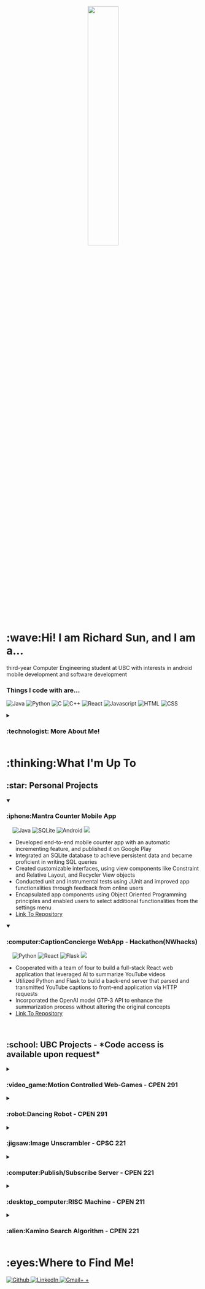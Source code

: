 <!----- Picture & Links ----->

<p id="profile-picture" align="center">
  <img width=40% src="https://user-images.githubusercontent.com/112845533/222932857-83914ea4-f2c9-4de0-9f0e-d6c6bb2963fb.png">
</p>
<br/>

<!----- Intro ----->

<h1>:wave:Hi! I am Richard Sun, and I am a...</h1>

<a align="center">third-year Computer Engineering student at UBC with interests in android mobile development and software development </a>

<h3>Things I code with are...</h3>
<p>
<img alt="Java" src="https://img.shields.io/badge/Java-ED8B00?style=for-the-badge&logo=java&logoColor=white" />
<img alt="Python" src="https://img.shields.io/badge/Python-3776AB?style=for-the-badge&logo=python&logoColor=white" />
<img alt="C" src="https://img.shields.io/badge/C-00599C?style=for-the-badge&logo=c&logoColor=white" />
<img alt="C++" src="https://img.shields.io/badge/C%2B%2B-00599C?style=for-the-badge&logo=c%2B%2B&logoColor=white" />
<img alt="React" src="https://img.shields.io/badge/-React-45b8d8?style=for-the-badge&logo=react&logoColor=white" />
<img alt="Javascript" src="https://img.shields.io/badge/JavaScript-F7DF1E?style=for-the-badge&logo=javascript&logoColor=black" />
<img alt="HTML" src="https://img.shields.io/badge/HTML5-E34F26?style=for-the-badge&logo=html5&logoColor=white" />
<img alt="CSS" src="https://img.shields.io/badge/CSS3-1572B6?style=for-the-badge&logo=css3&logoColor=white" />
</p>

<details>
  <summary><h3>:technologist: More About Me!</h3></summary>
  
As a software developer, I thrive on solving everyday problems with innovative solutions. My passion for creating practical applications is fueled by a constant thirst for knowledge and new experiences. I relish new challenges and opportunities to explore, as demonstrated by the diverse projects I've built.
My greatest strengths are my determination to persevere and my work ethic. I'm a highly focused individual with a strong drive to achieve my goals. Additionally, I possess strong leadership skills and attention to detail, which make me an ideal candidate for leading projects.
  
  ## :dart: Professional Goal
  I hope utilize my skills to pursue a career in Computer Engineering.
  
</details>

<!----- Projects ----->

<h1>:thinking:What I'm Up To</h1>
  
  <h2> :star: Personal Projects </h2>
  <details open> <summary> <h3> :iphone:Mantra Counter Mobile App </h3></summary>
    &nbsp&nbsp&nbsp<a>
      <img alt="Java" src="https://img.shields.io/badge/Java-ED8B00?style=for-the-badge&logo=java&logoColor=white" />
      <img alt="SQLite" src="https://img.shields.io/badge/SQLite-07405E?style=for-the-badge&logo=sqlite&logoColor=white"/>
      <img alt="Android" src="https://img.shields.io/badge/Android-3DDC84?style=for-the-badge&logo=android&logoColor=white" />
      <img alt"Android Studio" src="https://img.shields.io/badge/Android_Studio-3DDC84?style=for-the-badge&logo=android-studio&logoColor=white"/>
    </a>
    <ul>
      <li>Developed end-to-end mobile counter app with an automatic incrementing feature, and published it on Google Play</li>
      <li>Integrated an SQLite database to achieve persistent data and became proficient in writing SQL queries</li>
      <li>Created customizable interfaces, using view components like Constraint and Relative Layout, and Recycler View objects</li>
      <li>Conducted unit and instrumental tests using JUnit and improved app functionalities through feedback from online users</li>
      <li>Encapsulated app components using Object Oriented Programming principles and enabled users to select additional functionalities from the settings menu</li>
      <li><a href="https://github.com/Richard1688Sun/MantraCounter" target="_blank">Link To Repository</a></li>
    </ul>
  </details>
  
  <details open> <summary> <h3>:computer:CaptionConcierge WebApp - Hackathon(NWhacks)</h3></summary>
      &nbsp&nbsp&nbsp<a>
      <img alt="Python" src="https://img.shields.io/badge/Python-FFD43B?style=for-the-badge&logo=python&logoColor=blue"/>
      <img alt="React" src="https://img.shields.io/badge/React-20232A?style=for-the-badge&logo=react&logoColor=61DAFB"/>
      <img alt="Flask" src="https://img.shields.io/badge/Flask-000000?style=for-the-badge&logo=flask&logoColor=white"/>
      <img alt"Android Studio" src="https://img.shields.io/badge/VSCode-0078D4?style=for-the-badge&logo=visual%20studio%20code&logoColor=white"/>
    </a>
    <ul>
      <li>Cooperated with a team of four to build a full-stack React web application that leveraged AI to summarize YouTube videos</li>
      <li>Utilized Python and Flask to build a back-end server that parsed and transmitted YouTube captions to front-end application via HTTP requests</li>
      <li>Incorporated the OpenAI model GTP-3 API to enhance the summarization process without altering the original concepts</li>
      <li><a href="https://github.com/afahimi/CaptionConcierge-NWHacks2023" target="_blank">Link To Repository</a></li>
    </ul>
  </details>
  
  <br>
  <h2>:school: UBC Projects - *Code access is available upon request*</h2>
  
  <details> <summary> <h3>:video_game:Motion Controlled Web-Games - CPEN 291 </h3></summary>
      &nbsp&nbsp&nbsp<a>
      <img alt="React" src="https://img.shields.io/badge/React-20232A?style=for-the-badge&logo=react&logoColor=61DAFB"/>
      <img alt="Redux" src="https://img.shields.io/badge/Redux-593D88?style=for-the-badge&logo=redux&logoColor=white"/>
      <img alt="Python" src="https://img.shields.io/badge/Python-FFD43B?style=for-the-badge&logo=python&logoColor=blue"/>
      <img alt="MongoDB" src="https://img.shields.io/badge/MongoDB-4EA94B?style=for-the-badge&logo=mongodb&logoColor=white"/>
      <img alt"VScode" src="https://img.shields.io/badge/VSCode-0078D4?style=for-the-badge&logo=visual%20studio%20code&logoColor=white"/>
    </a>
    <ul>
      <li>Built a full-stack React.js website with Redux state management to host and control web games via Kinect Controller</li>
      <li>Deployed backend server on virtual machine, utilizing HTTP requests for communication and MongoDB for storage</li>
      <li>Developed an engaging Snake Game with multiple game modes, user score tracking, and leaderboard functionality</li>
    </ul>
  </details>
  
  <details> <summary> <h3>:robot:Dancing Robot - CPEN 291 </h3></summary>
      &nbsp&nbsp&nbsp<a>
      <img alt="Python" src="https://img.shields.io/badge/Python-FFD43B?style=for-the-badge&logo=python&logoColor=blue"/>
      <img alt="Flask" src="https://img.shields.io/badge/Flask-000000?style=for-the-badge&logo=flask&logoColor=white"/>
      <img alt"VScode" src="https://img.shields.io/badge/VSCode-0078D4?style=for-the-badge&logo=visual%20studio%20code&logoColor=white"/>
    </a>
    <ul>
      <li>Built and programmed a dancing robot with wireless capabilities, LED display, sonar sensor, and piezo buzzer</li>
      <li>Deployed backend flask python server that sent dance instructions and sequences via HTTP requests</li>
      <li>Synchronized LED display with dance movements to create a pleasant viewer experience</li>
    </ul>
  </details>
  
   <details> <summary> <h3>:jigsaw:Image Unscrambler - CPSC 221 </h3></summary>
      &nbsp&nbsp&nbsp<a>
      <img alt="C++" src="https://img.shields.io/badge/C%2B%2B-00599C?style=for-the-badge&logo=c%2B%2B&logoColor=white"/>
      <img alt"VScode" src="https://img.shields.io/badge/VSCode-0078D4?style=for-the-badge&logo=visual%20studio%20code&logoColor=white"/>
     </a>
    <ul>
      <li>Applied Object Oriented Programming in C++ to unscramble chopped-up images by analyzing pixel data</li>
      <li>Debugged program functionality using GDB ensuring proper pointer manipulation and memory management</li>
      <li>Incorporated double-linked lists to represent the order of image snippets when unscrambling</li>
    </ul>
  </details>
     
  <details> <summary> <h3>:computer:Publish/Subscribe Server - CPEN 221 </h3></summary>
      &nbsp&nbsp&nbsp<a>
      <img alt="Java" src="https://img.shields.io/badge/Java-ED8B00?style=for-the-badge&logo=java&logoColor=white" />
      <img alt"IntelliJ" src="https://img.shields.io/badge/IntelliJ_IDEA-000000.svg?style=for-the-badge&logo=intellij-idea&logoColor=white"/>
    <ul>
      <li>Created a multi-client publish/subscribe server that fetched Twitter Tweets based on a user’s subscription preference</li>
      <li>Incorporated thread-safe strategies like Confinement and Synchronization to support multiple client connections</li>
      <li>Tracked subscriber information using JSON files and applied a two-step encryption process of hashing and salting</li>
      <li><a href="https://www.notion.so/cpen-221ubc/Message-Queues-Pub-Sub-with-Twitter-cf6d3320be70407293600916daec344b?pvs=4" target="_blank">Link To More Details</a></li>
    </ul>
  </details>
  
  <details> <summary> <h3>:desktop_computer:RISC Machine - CPEN 211 </h3></summary>
    <ul>
      <li>Designed functional CPU with datapath, controller FSM, and RAM/Regiser modules in System Verilog</li>
      <li>Conducted modular testing by observing signal wave-forms on ModelSim and analyzed hardware timings using Quartus</li>
      <li>Wrote a clock-cycle-independent testbench to assess different Controller implementations</li>
    </ul>
  </details>
  
  <details> <summary> <h3>:alien:Kamino Search Algorithm - CPEN 221 </h3></summary>
      &nbsp&nbsp&nbsp<a>
      <img alt="Java" src="https://img.shields.io/badge/Java-ED8B00?style=for-the-badge&logo=java&logoColor=white" />
      <img alt"IntelliJ" src="https://img.shields.io/badge/IntelliJ_IDEA-000000.svg?style=for-the-badge&logo=intellij-idea&logoColor=white"/>
    <ul>
      <li>Led a team of three to program an optimal graph pathfinder by integrating various graph search algorithms like Breadth First Search and Dijkstra’s Algorithm</li>
      <li>Implemented different graph data structures, applying concepts of encapsulation and interfacing</li>
      <li>Developed a robust test suite applying testing methods like regression, black-box, and white-box testing</li>
      <li><a href="https://www.notion.so/cpen-221ubc/Graphs-Games-and-Interplanetary-Travel-96adb378cebc4899831015425d5a3005?pvs=4" target="_blank">Link To More Details</a></li>
    </ul>
  </details>
    
<h1>:eyes:Where to Find Me!</h1>
<p>
  <a href="https://github.com/Richard1688Sun" target="_blank">
    <img alt="Github" src="https://img.shields.io/badge/GitHub-%2312100E.svg?&style=for-the-badge&logo=Github&logoColor=white" />
  </a>
  <a href="https://www.linkedin.com/in/richard-sun-6b5a16178/" target="_blank"><img alt="LinkedIn" src="https://img.shields.io/badge/linkedin-%230077B5.svg?&style=for-the-badge&logo=linkedin&logoColor=white" />
  </a>
  <a href="richardsun.gz@gmail.com" target="_blank"><img alt="Gmail+
    +" src="https://img.shields.io/badge/Gmail-D14836?style=for-the-badge&logo=gmail&logoColor=white" /></a>
</p>
